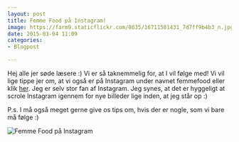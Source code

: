 ```yaml
---
layout: post
title: Femme Food på Instagram!
image: https://farm9.staticflickr.com/8635/16711581431_7d7ff9b4b3_n.jpg
date: 2015-03-04 11:09
categories:
- Blogpost

---
```


Hej alle jer søde læsere :) Vi er så taknemmelig for, at I vil følge med! Vi vil lige tippe jer om, at vi også er på Instagram under navnet femmefood eller klik [her](https://instagram.com/femmefood/). Jeg er selv stor fan af Instagram. Jeg synes, at det er hyggeligt at scrole Instagram igennem for nye billeder lige inden, at jeg står op :) 

P.s. I må også meget gerne give os tips om, hvis der er nogle, som vi bare må følge :)





![Femme Food på Instagram](https://farm9.staticflickr.com/8635/16711581431_7d7ff9b4b3_z.jpg)

